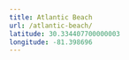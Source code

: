 ```yaml
---
title: Atlantic Beach
url: /atlantic-beach/
latitude: 30.334407700000003
longitude: -81.398696
---
```

